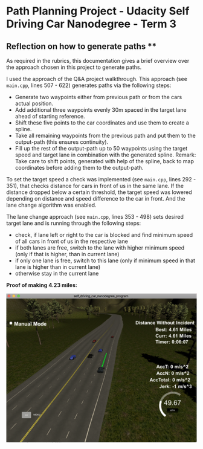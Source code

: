# Path Planning Project - Udacity Self Driving Car Nanodegree - Term 3

## Reflection on how to generate paths **

As required in the rubrics, this documentation gives a brief overview over the approach chosen in this project to generate paths.

I used the approach of the Q&A project walkthrough. This approach (see `main.cpp`, lines 507 - 622) generates paths via the following steps:

- Generate two waypoints either from previous path or from the cars actual position.
- Add additional three waypoints evenly 30m spaced in the target lane ahead of starting reference.
- Shift these five points to the car coordinates and use them to create a spline.
- Take all remaining waypoints from the previous path and put them to the output-path (this ensures continuity).
- Fill up the rest of the output-path up to 50 waypoints using the target speed and target lane in combination with the generated spline. Remark: Take care to shift points, generated with help of the spline, back to map coordinates before adding them to the output-path.

To set the target speed a check was implemented (see `main.cpp`, lines 292 - 351), that checks distance for cars in front of us in the same lane. If the distance dropped below a certain threshold, the target speed was lowered depending on distance and speed difference to the car in front. And the lane change algorithm was enabled.

The lane change approach (see `main.cpp`, lines 353 - 498) sets desired target lane and is running through the following steps:
- check, if lane left or right to the car is blocked and find minimum speed of all cars in front of us in the respective lane
- if both lanes are free, switch to the lane with higher minimum speed (only if that is higher, than in current lane)
- if only one lane is free, switch to this lane (only if minimum speed in that lane is higher than in current lane)
- otherwise stay in the current lane

**Proof of making 4.23 miles:**

![](./final_run.png)
